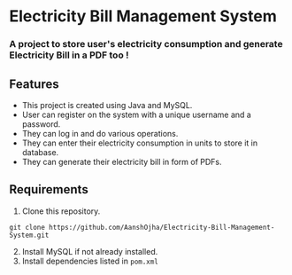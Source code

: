 # Electricity Bill Management System

### A project to store user's electricity consumption and generate  **Electricity Bill** in a PDF too !

## Features
* This project is created using Java and MySQL.
* User can register on the system with a unique username and a password.
* They can log in and do various operations.
* They can enter their electricity consumption in units to store it in database.
* They can generate their electricity bill in form of PDFs.

## Requirements
1. Clone this repository.
```git
git clone https://github.com/AanshOjha/Electricity-Bill-Management-System.git
```

2. Install MySQL if not already installed.
3. Install dependencies listed in `pom.xml`